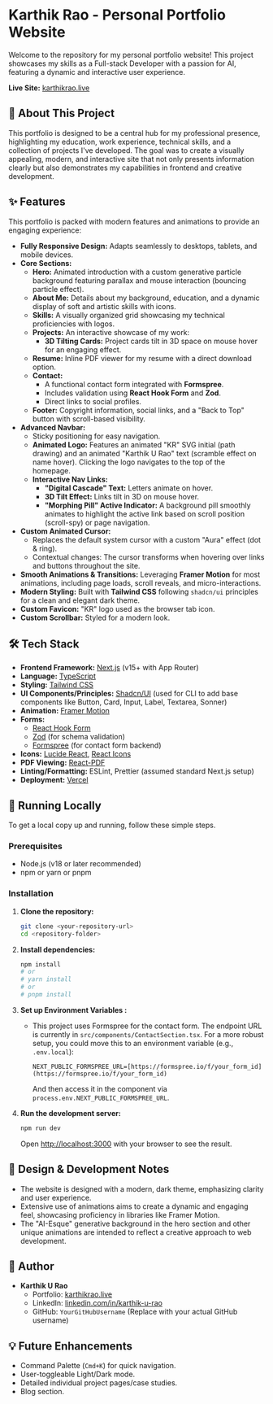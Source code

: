 # Karthik Rao - Personal Portfolio Website

Welcome to the repository for my personal portfolio website! This project showcases my skills as a Full-stack Developer with a passion for AI, featuring a dynamic and interactive user experience.

**Live Site:** [karthikrao.live](https://karthikrao.live)

## 🌟 About This Project

This portfolio is designed to be a central hub for my professional presence, highlighting my education, work experience, technical skills, and a collection of projects I've developed. The goal was to create a visually appealing, modern, and interactive site that not only presents information clearly but also demonstrates my capabilities in frontend and creative development.

## ✨ Features

This portfolio is packed with modern features and animations to provide an engaging experience:

* **Fully Responsive Design:** Adapts seamlessly to desktops, tablets, and mobile devices.
* **Core Sections:**
    * **Hero:** Animated introduction with a custom generative particle background featuring parallax and mouse interaction (bouncing particle effect).
    * **About Me:** Details about my background, education, and a dynamic display of soft and artistic skills with icons.
    * **Skills:** A visually organized grid showcasing my technical proficiencies with logos.
    * **Projects:** An interactive showcase of my work:
        * **3D Tilting Cards:** Project cards tilt in 3D space on mouse hover for an engaging effect.
    * **Resume:** Inline PDF viewer for my resume with a direct download option.
    * **Contact:**
        * A functional contact form integrated with **Formspree**.
        * Includes validation using **React Hook Form** and **Zod**.
        * Direct links to social profiles.
    * **Footer:** Copyright information, social links, and a "Back to Top" button with scroll-based visibility.
* **Advanced Navbar:**
    * Sticky positioning for easy navigation.
    * **Animated Logo:** Features an animated "KR" SVG initial (path drawing) and an animated "Karthik U Rao" text (scramble effect on name hover). Clicking the logo navigates to the top of the homepage.
    * **Interactive Nav Links:**
        * **"Digital Cascade" Text:** Letters animate on hover.
        * **3D Tilt Effect:** Links tilt in 3D on mouse hover.
        * **"Morphing Pill" Active Indicator:** A background pill smoothly animates to highlight the active link based on scroll position (scroll-spy) or page navigation.
* **Custom Animated Cursor:**
    * Replaces the default system cursor with a custom "Aura" effect (dot & ring).
    * Contextual changes: The cursor transforms when hovering over links and buttons throughout the site.
* **Smooth Animations & Transitions:** Leveraging **Framer Motion** for most animations, including page loads, scroll reveals, and micro-interactions.
* **Modern Styling:** Built with **Tailwind CSS** following `shadcn/ui` principles for a clean and elegant dark theme.
* **Custom Favicon:** "KR" logo used as the browser tab icon.
* **Custom Scrollbar:** Styled for a modern look.

## 🛠️ Tech Stack

* **Frontend Framework:** [Next.js](https://nextjs.org/) (v15+ with App Router)
* **Language:** [TypeScript](https://www.typescriptlang.org/)
* **Styling:** [Tailwind CSS](https://tailwindcss.com/)
* **UI Components/Principles:** [Shadcn/UI](https://ui.shadcn.com/) (used for CLI to add base components like Button, Card, Input, Label, Textarea, Sonner)
* **Animation:** [Framer Motion](https://www.framer.com/motion/)
* **Forms:**
    * [React Hook Form](https://react-hook-form.com/)
    * [Zod](https://zod.dev/) (for schema validation)
    * [Formspree](https://formspree.io/) (for contact form backend)
* **Icons:** [Lucide React](https://lucide.dev/), [React Icons](https://react-icons.github.io/react-icons/)
* **PDF Viewing:** [React-PDF](https://github.com/wojtekmaj/react-pdf)
* **Linting/Formatting:** ESLint, Prettier (assumed standard Next.js setup)
* **Deployment:** [Vercel](https://vercel.com/)

## 🚀 Running Locally

To get a local copy up and running, follow these simple steps.

### Prerequisites

* Node.js (v18 or later recommended)
* npm or yarn or pnpm

### Installation

1.  **Clone the repository:**
    ```bash
    git clone <your-repository-url>
    cd <repository-folder>
    ```
2.  **Install dependencies:**
    ```bash
    npm install
    # or
    # yarn install
    # or
    # pnpm install
    ```
3.  **Set up Environment Variables :**
    * This project uses Formspree for the contact form. The endpoint URL is currently in `src/components/ContactSection.tsx`. For a more robust setup, you could move this to an environment variable (e.g., `.env.local`):
        ```env
        NEXT_PUBLIC_FORMSPREE_URL=[https://formspree.io/f/your_form_id](https://formspree.io/f/your_form_id)
        ```
        And then access it in the component via `process.env.NEXT_PUBLIC_FORMSPREE_URL`.

4.  **Run the development server:**
    ```bash
    npm run dev
    ```
    Open [http://localhost:3000](http://localhost:3000) with your browser to see the result.

## 🎨 Design & Development Notes

* The website is designed with a modern, dark theme, emphasizing clarity and user experience.
* Extensive use of animations aims to create a dynamic and engaging feel, showcasing proficiency in libraries like Framer Motion.
* The "AI-Esque" generative background in the hero section and other unique animations are intended to reflect a creative approach to web development.

## 👤 Author

* **Karthik U Rao**
    * Portfolio: [karthikrao.live](https://karthikrao.live)
    * LinkedIn: [linkedin.com/in/karthik-u-rao](https://www.linkedin.com/in/karthik-u-rao) 
    * GitHub: `YourGitHubUsername` (Replace with your actual GitHub username)

## 💡 Future Enhancements

* Command Palette (`Cmd+K`) for quick navigation.
* User-toggleable Light/Dark mode.
* Detailed individual project pages/case studies.
* Blog section.

